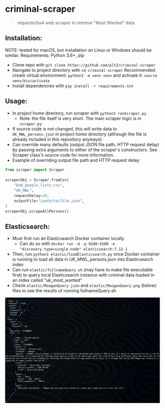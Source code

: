 # criminal-scraper

> requests/bs4 web scraper to retrieve "Most Wanted" data

## Installation:

NOTE: tested for macOS, but installation on Linux or Windows should be similar.
Requirements: Python 3.6+, pip

- Clone repo with `git clone https://github.com/plt3/criminal-scraper`
- Navigate to project directory with `cd criminal-scraper`
 Recommended: create virtual environment: `python3 -m venv venv` and activate it: `source venv/bin/activate`
- Install dependencies with `pip install -r requirements.txt`

## Usage:

- In project home directory, run scraper with `python3 runScraper.py`
  - Note: the file itself is very short. The main scraper logic is in `scraper.py`
- If source code is not changed, this will write data to `UK_MWL_persons.json` in project home directory (although the file is already included in this repository anyways)
- Can override many defaults (output JSON file path, HTTP request delay) by passing extra arguments to either of the scraper's constructors. See Scraper class's source code for more information.
- Example of overriding output file path and HTTP request delay:

```python
from scraper import Scraper

scraperObj = Scraper.fromCsv(
    "bad_people_lists.csv",
    "UK_MWL",
    requestDelay=10,
    outputFile="/path/to/file.json",
)
scraperObj.scrapeAllPersons()
```

## Elasticsearch:

- Must first run an Elasticsearch Docker container locally
  - Can do so with `docker run -d -p 9200:9200 -e "discovery.type=single-node" elasticsearch:7.12.1`
- Then, run `python3 elastic/loadElasticsearch.py` once Docker container is running to load all data in UK_MWL_persons.json into Elasticsearch index
- Can run `elastic/fullnameQuery.sh` (may have to make file executable first) to query local Elasticsearch instance with criminal data loaded in an index called "uk_most_wanted"
- Check `elastic/MooganQuery.json` and `elastic/MooganQuery.png` (below) files to see the results of running fullnameQuery.sh

![Elasticsearch query results](elastic/MooganQuery.png)
